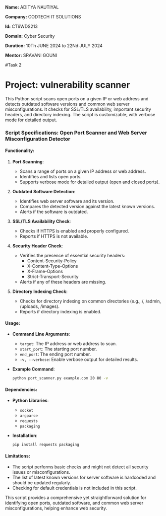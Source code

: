 **Name:** ADITYA NAUTIYAL

**Company:** CODTECH IT SOLUTIONS

**Id:** CT6WDS213

**Domain:** Cyber Security

**Duration:** 10Th JUNE 2024 to 22Nd JULY 2024

**Mentor:** SRAVANI GOUNI

#Task 2

# Project: vulnerability scanner
This Python script scans open ports on a given IP or web address and detects outdated software versions and common web server misconfigurations. It checks for SSL/TLS availability, important security headers, and directory indexing. The script is customizable, with verbose mode for detailed output.

### Script Specifications: Open Port Scanner and Web Server Misconfiguration Detector

#### Functionality:
1. **Port Scanning**:
   - Scans a range of ports on a given IP address or web address.
   - Identifies and lists open ports.
   - Supports verbose mode for detailed output (open and closed ports).

2. **Outdated Software Detection**:
   - Identifies web server software and its version.
   - Compares the detected version against the latest known versions.
   - Alerts if the software is outdated.

3. **SSL/TLS Availability Check**:
   - Checks if HTTPS is enabled and properly configured.
   - Reports if HTTPS is not available.

4. **Security Header Check**:
   - Verifies the presence of essential security headers: 
     - Content-Security-Policy
     - X-Content-Type-Options
     - X-Frame-Options
     - Strict-Transport-Security
   - Alerts if any of these headers are missing.

5. **Directory Indexing Check**:
   - Checks for directory indexing on common directories (e.g., /, /admin, /uploads, /images).
   - Reports if directory indexing is enabled.

#### Usage:
- **Command Line Arguments**:
  - `target`: The IP address or web address to scan.
  - `start_port`: The starting port number.
  - `end_port`: The ending port number.
  - `-v, --verbose`: Enable verbose output for detailed results.

- **Example Command**:
  ```sh
  python port_scanner.py example.com 20 80 -v
  ```

#### Dependencies:
- **Python Libraries**:
  - `socket`
  - `argparse`
  - `requests`
  - `packaging`

- **Installation**:
  ```sh
  pip install requests packaging
  ```

#### Limitations:
- The script performs basic checks and might not detect all security issues or misconfigurations.
- The list of latest known versions for server software is hardcoded and should be updated regularly.
- Checking for default credentials is not included in this script.

This script provides a comprehensive yet straightforward solution for identifying open ports, outdated software, and common web server misconfigurations, helping enhance web security.

